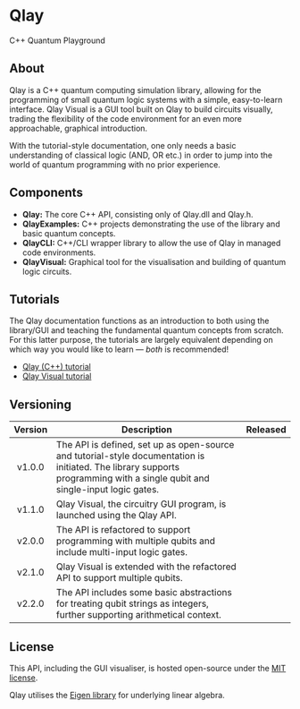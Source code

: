 # Qlay

C++ Quantum Playground

## About
Qlay is a C++ quantum computing simulation library, allowing for the programming of small quantum logic systems with a simple, easy-to-learn interface. Qlay Visual is a GUI tool built on Qlay to build circuits visually, trading the flexibility of the code environment for an even more approachable, graphical introduction.

With the tutorial-style documentation, one only needs a basic understanding of classical logic (AND, OR etc.) in order to jump into the world of quantum programming with no prior experience.

## Components
* **Qlay:**
The core C++ API, consisting only of Qlay.dll and Qlay.h.
* **QlayExamples:**
C++ projects demonstrating the use of the library and basic quantum concepts.
* **QlayCLI:**
C++/CLI wrapper library to allow the use of Qlay in managed code environments.
* **QlayVisual:**
Graphical tool for the visualisation and building of quantum logic circuits.

## Tutorials
The Qlay documentation functions as an introduction to both using the library/GUI and teaching the fundamental quantum concepts from scratch. For this latter purpose, the tutorials are largely equivalent depending on which way you would like to learn &mdash; *both* is recommended!

* [Qlay (C++) tutorial](QLAY.md)
* [Qlay Visual tutorial](QLAYVISUAL.md)

## Versioning
| Version | Description | Released |
|:-------:| ----------- |:--------:|
| v1.0.0 | The API is defined, set up as open-source and tutorial-style documentation is initiated. The library supports programming with a single qubit and single-input logic gates.
| v1.1.0 | Qlay Visual, the circuitry GUI program, is launched using the Qlay API.
| v2.0.0 | The API is refactored to support programming with multiple qubits and include multi-input logic gates.
| v2.1.0 | Qlay Visual is extended with the refactored API to support multiple qubits.
| v2.2.0 | The API includes some basic abstractions for treating qubit strings as integers, further supporting arithmetical context.

## License
This API, including the GUI visualiser, is hosted open-source under the [MIT license](../LICENSE.md).

Qlay utilises the [Eigen library](https://bitbucket.org/eigen/eigen) for underlying linear algebra.
